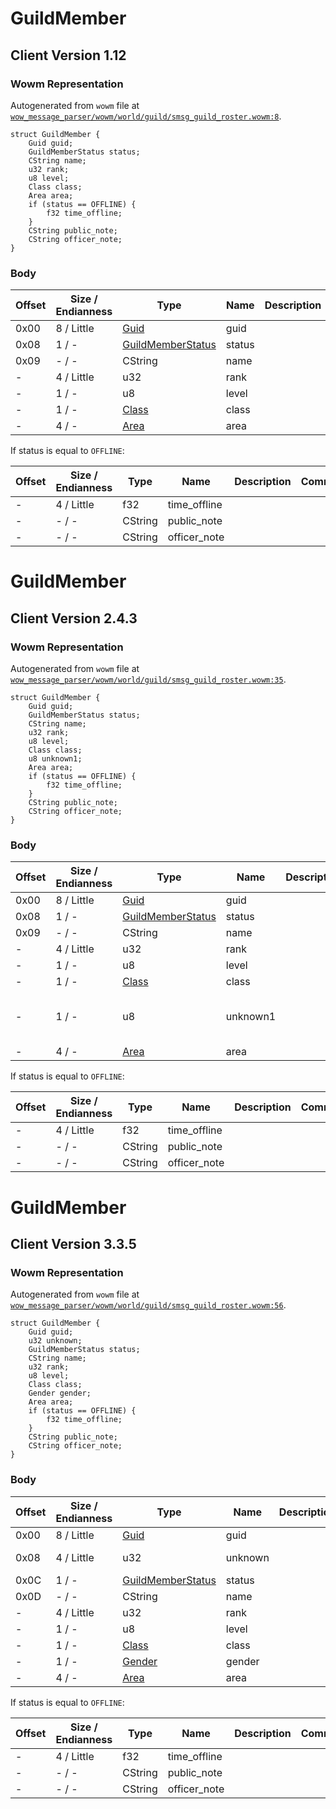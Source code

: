 # GuildMember

## Client Version 1.12

### Wowm Representation

Autogenerated from `wowm` file at [`wow_message_parser/wowm/world/guild/smsg_guild_roster.wowm:8`](https://github.com/gtker/wow_messages/tree/main/wow_message_parser/wowm/world/guild/smsg_guild_roster.wowm#L8).
```rust,ignore
struct GuildMember {
    Guid guid;
    GuildMemberStatus status;
    CString name;
    u32 rank;
    u8 level;
    Class class;
    Area area;
    if (status == OFFLINE) {
        f32 time_offline;
    }
    CString public_note;
    CString officer_note;
}
```
### Body

| Offset | Size / Endianness | Type | Name | Description | Comment |
| ------ | ----------------- | ---- | ---- | ----------- | ------- |
| 0x00 | 8 / Little | [Guid](../spec/packed-guid.md) | guid |  |  |
| 0x08 | 1 / - | [GuildMemberStatus](guildmemberstatus.md) | status |  |  |
| 0x09 | - / - | CString | name |  |  |
| - | 4 / Little | u32 | rank |  |  |
| - | 1 / - | u8 | level |  |  |
| - | 1 / - | [Class](class.md) | class |  |  |
| - | 4 / - | [Area](area.md) | area |  |  |

If status is equal to `OFFLINE`:

| Offset | Size / Endianness | Type | Name | Description | Comment |
| ------ | ----------------- | ---- | ---- | ----------- | ------- |
| - | 4 / Little | f32 | time_offline |  |  |
| - | - / - | CString | public_note |  |  |
| - | - / - | CString | officer_note |  |  |

# GuildMember

## Client Version 2.4.3

### Wowm Representation

Autogenerated from `wowm` file at [`wow_message_parser/wowm/world/guild/smsg_guild_roster.wowm:35`](https://github.com/gtker/wow_messages/tree/main/wow_message_parser/wowm/world/guild/smsg_guild_roster.wowm#L35).
```rust,ignore
struct GuildMember {
    Guid guid;
    GuildMemberStatus status;
    CString name;
    u32 rank;
    u8 level;
    Class class;
    u8 unknown1;
    Area area;
    if (status == OFFLINE) {
        f32 time_offline;
    }
    CString public_note;
    CString officer_note;
}
```
### Body

| Offset | Size / Endianness | Type | Name | Description | Comment |
| ------ | ----------------- | ---- | ---- | ----------- | ------- |
| 0x00 | 8 / Little | [Guid](../spec/packed-guid.md) | guid |  |  |
| 0x08 | 1 / - | [GuildMemberStatus](guildmemberstatus.md) | status |  |  |
| 0x09 | - / - | CString | name |  |  |
| - | 4 / Little | u32 | rank |  |  |
| - | 1 / - | u8 | level |  |  |
| - | 1 / - | [Class](class.md) | class |  |  |
| - | 1 / - | u8 | unknown1 |  | mangosone: new 2.4.0<br/>Possibly gender |
| - | 4 / - | [Area](area.md) | area |  |  |

If status is equal to `OFFLINE`:

| Offset | Size / Endianness | Type | Name | Description | Comment |
| ------ | ----------------- | ---- | ---- | ----------- | ------- |
| - | 4 / Little | f32 | time_offline |  |  |
| - | - / - | CString | public_note |  |  |
| - | - / - | CString | officer_note |  |  |

# GuildMember

## Client Version 3.3.5

### Wowm Representation

Autogenerated from `wowm` file at [`wow_message_parser/wowm/world/guild/smsg_guild_roster.wowm:56`](https://github.com/gtker/wow_messages/tree/main/wow_message_parser/wowm/world/guild/smsg_guild_roster.wowm#L56).
```rust,ignore
struct GuildMember {
    Guid guid;
    u32 unknown;
    GuildMemberStatus status;
    CString name;
    u32 rank;
    u8 level;
    Class class;
    Gender gender;
    Area area;
    if (status == OFFLINE) {
        f32 time_offline;
    }
    CString public_note;
    CString officer_note;
}
```
### Body

| Offset | Size / Endianness | Type | Name | Description | Comment |
| ------ | ----------------- | ---- | ---- | ----------- | ------- |
| 0x00 | 8 / Little | [Guid](../spec/packed-guid.md) | guid |  |  |
| 0x08 | 4 / Little | u32 | unknown |  | arcemu: high guid |
| 0x0C | 1 / - | [GuildMemberStatus](guildmemberstatus.md) | status |  |  |
| 0x0D | - / - | CString | name |  |  |
| - | 4 / Little | u32 | rank |  |  |
| - | 1 / - | u8 | level |  |  |
| - | 1 / - | [Class](class.md) | class |  |  |
| - | 1 / - | [Gender](gender.md) | gender |  |  |
| - | 4 / - | [Area](area.md) | area |  |  |

If status is equal to `OFFLINE`:

| Offset | Size / Endianness | Type | Name | Description | Comment |
| ------ | ----------------- | ---- | ---- | ----------- | ------- |
| - | 4 / Little | f32 | time_offline |  |  |
| - | - / - | CString | public_note |  |  |
| - | - / - | CString | officer_note |  |  |


